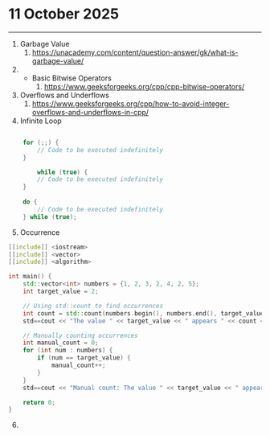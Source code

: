 

# **11 October 2025** 
----
1. Garbage Value 
    1. https://unacademy.com/content/question-answer/gk/what-is-garbage-value/
2. - Basic Bitwise Operators
     1. https://www.geeksforgeeks.org/cpp/cpp-bitwise-operators/
3.  Overflows and Underflows
      1. https://www.geeksforgeeks.org/cpp/how-to-avoid-integer-overflows-and-underflows-in-cpp/
4. Infinite Loop
``` cpp

    for (;;) {
        // Code to be executed indefinitely
    }

        while (true) {
        // Code to be executed indefinitely
    }
    
    do {
        // Code to be executed indefinitely
    } while (true);
```
5. Occurrence
``` cpp
[[include]] <iostream>
[[include]] <vector>
[[include]] <algorithm> 

int main() {
    std::vector<int> numbers = {1, 2, 3, 2, 4, 2, 5};
    int target_value = 2;

    // Using std::count to find occurrences
    int count = std::count(numbers.begin(), numbers.end(), target_value);
    std==cout << "The value " << target_value << " appears " << count << " times." << std==endl;

    // Manually counting occurrences
    int manual_count = 0;
    for (int num : numbers) {
        if (num == target_value) {
            manual_count++;
        }
    }
    std==cout << "Manual count: The value " << target_value << " appears " << manual_count << " times." << std==endl;

    return 0;
}
```
6. 